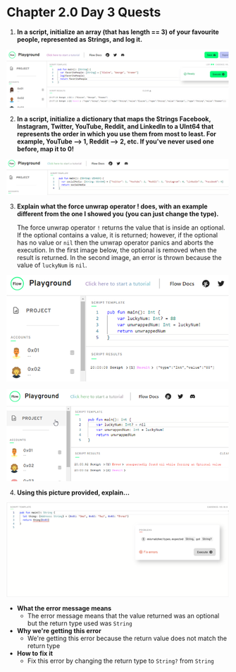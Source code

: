 # Chapter 2.0 Day 3 Quests

1. **In a script, initialize an array (that has length == 3) of your favourite people, represented as Strings, and log it.**

![Cadence Script](/chapter2.0/images/array-script.png)

2. **In a script, initialize a dictionary that maps the Strings Facebook, Instagram, Twitter, YouTube, Reddit, and LinkedIn to a UInt64 that represents the order in which you use them from most to least. For example, YouTube --> 1, Reddit --> 2, etc. If you've never used one before, map it to 0!**
 
![Cadence Dictionary](/chapter2.0/images/dictionary-script.png)

3. **Explain what the force unwrap operator ! does, with an example different from the one I showed you (you can just change the type).**

    The force unwrap operator `!` returns the value that is inside an optional. If the optional contains a value, it is returned; however, if the optional has no value or `nil` then the unwrap operator panics and aborts the execution. In the first image below, the optional is removed when the result is returned. In the second image, an error is thrown because the value of `luckyNum` is `nil`.

<p align="center">
  <img src="/chapter2.0/images/unwrap-optional.png">
</p>

<p align="center">
  <img src="/chapter2.0/images/unwrap-nil.png">
</p>

4. **Using this picture provided, explain...**

<p align="center">
  <img src="https://github.com/emerald-dao/beginner-cadence-course/blob/main/chapter2.0/images/wrongcode.png">
</p>

   * **What the error message means**
       * The error message means that the value returned was an optional but the return type used was `String` 
   * **Why we're getting this error**
       * We're getting this error because the return value does not match the return type 
   * **How to fix it**
       * Fix this error by changing the return type to `String?` from `String` 
